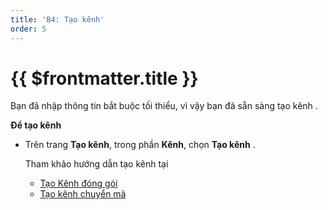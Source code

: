 ```yaml
---
title: 'B4: Tạo kênh'
order: 5
---
```


# {{ $frontmatter.title }}

Bạn đã nhập thông tin bắt buộc tối thiểu, vì vậy bạn đã sẵn sàng tạo kênh \.

**Để tạo kênh**

+ Trên trang **Tạo kênh**, trong phần **Kênh**, chọn **Tạo kênh** \.

   Tham khảo hướng dẫn tạo kênh tại

   *   [Tạo Kênh đóng gói](../03-transcode-package-channel/02-create-package-channel.md)
   *   [Tạo kênh chuyển mã](../03-transcode-package-channel/03-create-transcode-channel.md) 